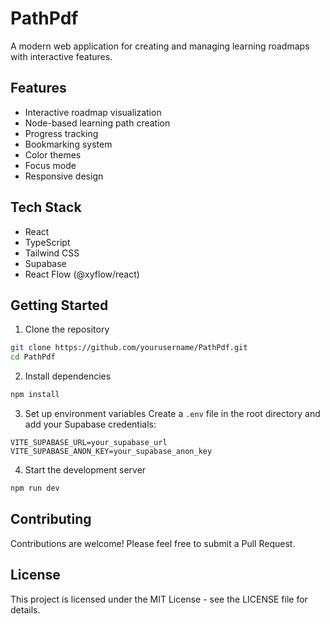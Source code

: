 # PathPdf

A modern web application for creating and managing learning roadmaps with interactive features.

## Features

- Interactive roadmap visualization
- Node-based learning path creation
- Progress tracking
- Bookmarking system
- Color themes
- Focus mode
- Responsive design

## Tech Stack

- React
- TypeScript
- Tailwind CSS
- Supabase
- React Flow (@xyflow/react)

## Getting Started

1. Clone the repository
```bash
git clone https://github.com/yourusername/PathPdf.git
cd PathPdf
```

2. Install dependencies
```bash
npm install
```

3. Set up environment variables
Create a `.env` file in the root directory and add your Supabase credentials:
```
VITE_SUPABASE_URL=your_supabase_url
VITE_SUPABASE_ANON_KEY=your_supabase_anon_key
```

4. Start the development server
```bash
npm run dev
```

## Contributing

Contributions are welcome! Please feel free to submit a Pull Request.

## License

This project is licensed under the MIT License - see the LICENSE file for details.
